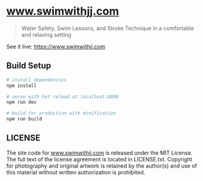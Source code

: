 # www.swimwithjj.com

> Water Safety, Swim Lessons, and Stroke Technique in a comfortable and relaxing setting

See it live: https://www.swimwithjj.com

## Build Setup

``` bash
# install dependencies
npm install

# serve with hot reload at localhost:8080
npm run dev

# build for production with minification
npm run build
```


## LICENSE

The site code for www.swimwithjj.com is released under the MIT License. The full text of the license agreement is located in LICENSE.txt. Copyright for photography and original artwork is retained by the author(s) and use of this material without written authorization is prohibited.
